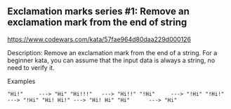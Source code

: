 ##  Exclamation marks series #1: Remove an exclamation mark from the end of string


https://www.codewars.com/kata/57fae964d80daa229d000126


Description:
Remove an exclamation mark from the end of a string. For a beginner kata, you can assume that the input data is always a string, no need to verify it.

Examples

`"Hi!"     ---> "Hi"
"Hi!!!"   ---> "Hi!!"
"!Hi"     ---> "!Hi"
"!Hi!"    ---> "!Hi"
"Hi! Hi!" ---> "Hi! Hi"
"Hi"      ---> "Hi"`
